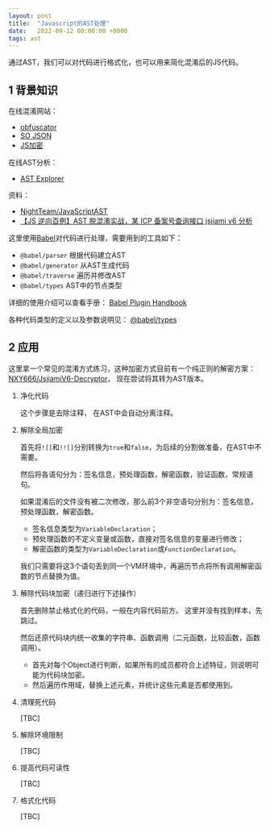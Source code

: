 ```yaml
---
layout: post
title:  "Javascript的AST处理"
date:   2022-09-12 00:00:00 +0000
tags: ast
---
```


通过AST，我们可以对代码进行格式化，也可以用来简化混淆后的JS代码。

## 1 背景知识

在线混淆网站：

* [obfuscator](https://obfuscator.io/)
* [SO JSON](https://www.sojson.com/)
* [JS加密](https://www.jsjiami.com/)

在线AST分析：

* [AST Explorer](https://astexplorer.net/)

资料：

* [NightTeam/JavaScriptAST](https://github.com/NightTeam/JavaScriptAST)
* [【JS 逆向百例】AST 脱混淆实战，某 ICP 备案号查询接口 jsjiami v6 分析](https://zhuanlan.zhihu.com/p/520162203)

这里使用[Babel](https://babeljs.io/)对代码进行处理，需要用到的工具如下：

* `@babel/parser` 根据代码建立AST
* `@babel/generator` 从AST生成代码
* `@babel/traverse` 遍历并修改AST
* `@babel/types` AST中的节点类型

详细的使用介绍可以查看手册：
[Babel Plugin Handbook](https://github.com/jamiebuilds/babel-handbook/blob/master/translations/en/plugin-handbook.md)

各种代码类型的定义以及参数说明见：
[@babel/types](https://babeljs.io/docs/en/babel-types)

## 2 应用

这里拿一个常见的混淆方式练习，这种加密方式目前有一个纯正则的解密方案：
[NXY666/JsjiamiV6-Decryptor](https://github.com/NXY666/JsjiamiV6-Decryptor)，
现在尝试将其转为AST版本。

1. 净化代码
   
   这个步骤是去除注释， 在AST中会自动分离注释。

2. 解除全局加密
   
   首先将`![]`和`!![]`分别转换为`true`和`false`，为后续的分割做准备，在AST中不需要。
   
   然后将各语句分为：签名信息，预处理函数，解密函数，验证函数，常规语句。

   如果混淆后的文件没有被二次修改，那么前3个非空语句分别为：签名信息，预处理函数，解密函数。
   * 签名信息类型为`VariableDeclaration`；
   * 预处理函数的不定义变量或函数，直接对签名信息的变量进行修改；
   * 解密函数的类型为`VariableDeclaration`或`FunctionDeclaration`。
   
   我们只需要将这3个语句丢到同一个VM环境中，再遍历节点将所有调用解密函数的节点替换为值。

3. 解除代码块加密（递归进行下述操作）
   
   首先删除禁止格式化的代码，一般在内容代码前方。
   这里并没有找到样本，先跳过。
   
   然后还原代码块内统一收集的字符串、函数调用（二元函数，比较函数，函数调用）。
   * 首先对每个Object进行判断，如果所有的成员都符合上述特征，则说明可能为代码块加密。
   * 然后遍历作用域，替换上述元素，并统计这些元素是否都使用到。

4. 清理死代码
   
   [TBC]

5. 解除环境限制
   
   [TBC]

6. 提高代码可读性
   
   [TBC]

7. 格式化代码
   
   [TBC]


